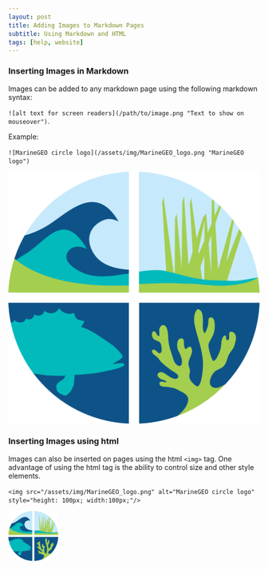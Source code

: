 ```yaml
---
layout: post
title: Adding Images to Markdown Pages
subtitle: Using Markdown and HTML
tags: [help, website]
---
```


### Inserting Images in Markdown

Images can be added to any markdown page using the following markdown syntax:

`![alt text for screen readers](/path/to/image.png "Text to show on mouseover")`.

Example:

`![MarineGEO circle logo](/assets/img/MarineGEO_logo.png "MarineGEO logo")`

![MarineGEO circle logo](/assets/img/MarineGEO_logo.png "MarineGEO logo")

### Inserting Images using html

Images can also be inserted on pages using the html `<img>` tag. One advantage of using the html tag is the ability to control size and other style elements.

`<img src="/assets/img/MarineGEO_logo.png" alt="MarineGEO circle logo" style="height: 100px; width:100px;"/>`

<img src="/assets/img/MarineGEO_logo.png" alt="MarineGEO circle logo" style="height: 100px; width:100px;"/>

